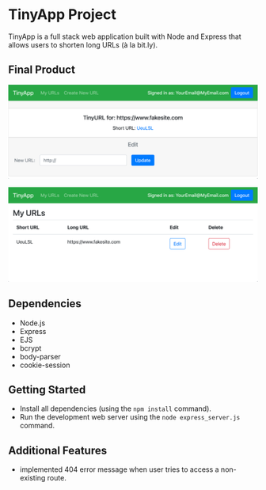# TinyApp Project

TinyApp is a full stack web application built with Node and Express that allows users to shorten long URLs (à la bit.ly).

## Final Product

!["screennshot of URLs edit page"](https://github.com/MichaelJamesAshworth/tinyapp/blob/master/docs/urls-edit-page.png?raw=true)

!["screenshot of URLs page"](https://github.com/MichaelJamesAshworth/tinyapp/blob/master/docs/urls-page.png?raw=true)

## Dependencies

- Node.js
- Express
- EJS
- bcrypt
- body-parser
- cookie-session

## Getting Started

- Install all dependencies (using the `npm install` command).
- Run the development web server using the `node express_server.js` command.

## Additional Features

- implemented 404 error message when user tries to access a non-existing route.

